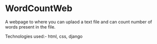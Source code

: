 # WordCountWeb
A webpage to where you can uplaod a text file and can count number of words present in the file.


Technologies used:- html, css, django
